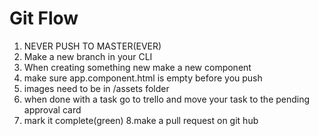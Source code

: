 # Git Flow

1. NEVER PUSH TO MASTER(EVER)
2. Make a new branch in your CLI
3. When creating something new make a new component
4. make sure app.component.html is empty before you push
5. images need to be in /assets folder
6. when done with a task go to trello and move your task to the pending approval card
7. mark it complete(green)
8.make a pull request on git hub
